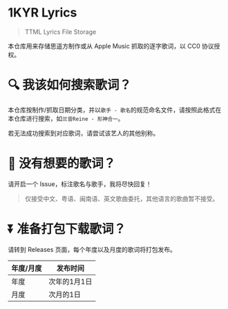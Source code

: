 # 1KYR Lyrics

> TTML Lyrics File Storage

本仓库用来存储思遥方制作或从 Apple Music 抓取的逐字歌词，以 CC0 协议授权。

# 🔍 我该如何搜索歌词？

本仓库按制作/抓取日期分类，并以`歌手 - 歌名`的规范命名文件，请按照此格式在本仓库进行搜索，如`兰音Reine - 形神合一`。

若无法成功搜索到对应歌词，请尝试该艺人的其他别称。

# 🤔 没有想要的歌词？

请开启一个 Issue，标注歌名与歌手，我将尽快回复！

> 仅接受中文、粤语、闽南语、英文歌曲委托，其他语言的歌曲暂不接受。

# ⏬ 准备打包下载歌词？

请转到 Releases 页面，每个年度以及月度的歌词将打包发布。

| 年度/月度 | 发布时间 |
| -------- | ------- |
| 年度 | 次年的1月1日 |
| 月度 | 次月的1日 |
